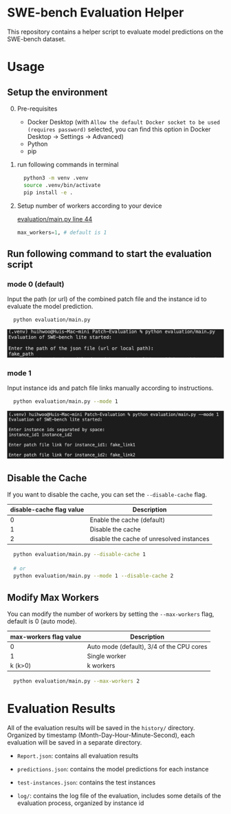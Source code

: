 # SWE-bench Evaluation Helper

This repository contains a helper script to evaluate model predictions on the SWE-bench dataset.

# Usage

## Setup the environment

0. Pre-requisites

    - Docker Desktop (with `Allow the default Docker socket to be used (requires password)` selected, you can find this option in Docker Desktop -> Settings -> Advanced)
    - Python
    - pip

1. run following commands in terminal

    ```bash
      python3 -m venv .venv
      source .venv/bin/activate
      pip install -e .
    ```

2. Setup number of workers according to your device

    [evaluation/main.py line 44](evaluation/main.py)

    ```python
    max_workers=1, # default is 1
    ```

## Run following command to start the evaluation script

### mode 0 (default)

Input the path (or url) of the combined patch file and the instance id to evaluate the model prediction.

```bash
  python evaluation/main.py
```

<div style="text-align: center">
  <img src="gru/assets/mode0_example.png" alt="mode0_example" width="650"/>
</div>

### mode 1

Input instance ids and patch file links manually according to instructions.

```bash
  python evaluation/main.py --mode 1
```

<div style="text-align: center">
  <img src="gru/assets/mode1_example.png" alt="mode1_example" width="650"/>
</div>

## Disable the Cache

If you want to disable the cache, you can set the `--disable-cache` flag.

| disable-cache flag value | Description                               |
| ------------------------ | ----------------------------------------- |
| 0                        | Enable the cache (default)                |
| 1                        | Disable the cache                         |
| 2                        | disable the cache of unresolved instances |

```bash
  python evaluation/main.py --disable-cache 1

  # or
  python evaluation/main.py --mode 1 --disable-cache 2
```

## Modify Max Workers

You can modify the number of workers by setting the `--max-workers` flag, default is 0 (auto mode).

| max-workers flag value | Description                               |
| ---------------------- | ----------------------------------------- |
| 0                      | Auto mode (default), 3/4 of the CPU cores |
| 1                      | Single worker                             |
| k (k>0)                | k workers                                 |

```bash
  python evaluation/main.py --max-workers 2
```

# Evaluation Results

All of the evaluation results will be saved in the `history/` directory. Organized by timestamp (Month-Day-Hour-Minute-Second), each evaluation will be saved in a separate directory.

-   `Report.json`: contains all evaluation results

-   `predictions.json`: contains the model predictions for each instance
-   `test-instances.json`: contains the test instances

-   `log/`: contains the log file of the evaluation, includes some details of the evaluation process, organized by instance id
